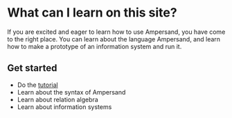# What can I learn on this site?
If you are excited and eager to learn how to use Ampersand, you have come to the right place.
You can learn about the language Ampersand, and learn how to make a prototype of an information system and run it.

## Get started
* Do the [tutorial](Ampersand/tutorial-rap3)
* Learn about the syntax of Ampersand
* Learn about relation algebra
* Learn about information systems
